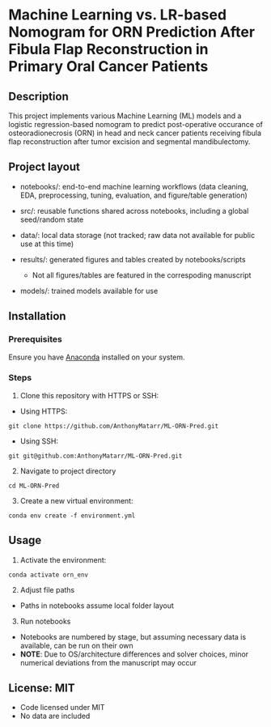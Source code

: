 # Machine Learning vs. LR-based Nomogram for ORN Prediction After Fibula Flap Reconstruction in Primary Oral Cancer Patients

## Description
This project implements various Machine Learning (ML) models and a logistic regression-based nomogram to predict post-operative occurance of osteoradionecrosis (ORN) in head and neck cancer patients receiving fibula flap reconstruction after tumor excision and segmental mandibulectomy.

## Project layout
- notebooks/: end-to-end machine learning workflows (data cleaning, EDA, preprocessing, tuning, evaluation, and figure/table generation)

- src/: reusable functions shared across notebooks, including a global seed/random state

- data/: local data storage (not tracked; raw data not available for public use at this time)

- results/: generated figures and tables created by notebooks/scripts
  - Not all figures/tables are featured in the correspoding manuscript
 
- models/: trained models available for use

## Installation

### Prerequisites
Ensure you have [Anaconda](https://www.anaconda.com/products/distribution) installed on your system.

### Steps
1. Clone this repository with HTTPS or SSH:

- Using HTTPS:
```
git clone https://github.com/AnthonyMatarr/ML-ORN-Pred.git
```
- Using SSH:
```
git git@github.com:AnthonyMatarr/ML-ORN-Pred.git
```
2. Navigate to project directory
```
cd ML-ORN-Pred
```
3. Create a new virtual environment:
```
conda env create -f environment.yml
```

## Usage
1. Activate the environment:
```
conda activate orn_env
```
2. Adjust file paths
- Paths in notebooks assume local folder layout
3. Run notebooks
  - Notebooks are numbered by stage, but assuming necessary data is available, can be run on their own
  - **NOTE**: Due to OS/architecture differences and solver choices, minor numerical deviations from the manuscript may occur
## License: MIT
- Code licensed under MIT
- No data are included


